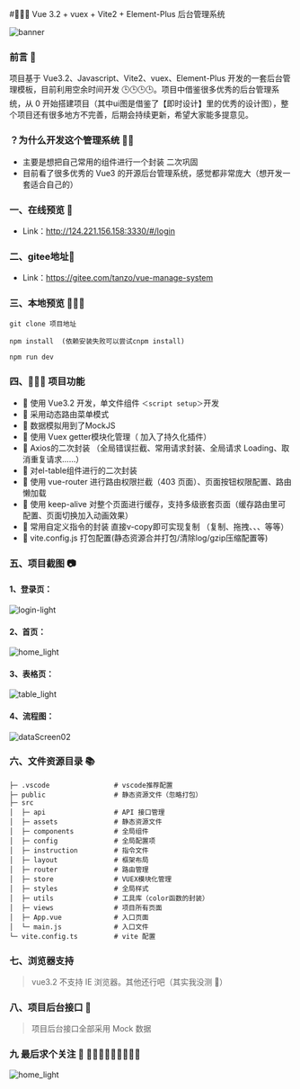 #💐💐💐 Vue 3.2 + vuex + Vite2 + Element-Plus 后台管理系统

![banner](https://s1.328888.xyz/2022/09/18/oJc4N.png)

### 前言 📖

项目基于 Vue3.2、Javascript、Vite2、vuex、Element-Plus 开发的一套后台管理模板，目前利用空余时间开发 🕒🕒🕒🕒。项目中借鉴很多优秀的后台管理系统，从 0 开始搭建项目（其中ui图是借鉴了【即时设计】里的优秀的设计图），整个项目还有很多地方不完善，后期会持续更新，希望大家能多提意见。

### ？为什么开发这个管理系统 🤷‍♂️

- 主要是想把自己常用的组件进行一个封装 二次巩固
- 目前看了很多优秀的 Vue3 的开源后台管理系统，感觉都非常庞大（想开发一套适合自己的）

### 一、在线预览 👀

- Link：http://124.221.156.158:3330/#/login

### 二、gitee地址👀
- Link：https://gitee.com/tanzo/vue-manage-system

### 三、本地预览 🛫🛫🛫
```
git clone 项目地址

npm install  (依赖安装失败可以尝试cnpm install)
 
npm run dev
```

### 四、🔨🔨🔨 项目功能
- 🚀 使用 Vue3.2 开发，单文件组件 `＜script setup＞`开发
- 🚀 采用动态路由菜单模式
- 🚀 数据模拟用到了MockJS 
- 🚀 使用 Vuex getter模块化管理（ 加入了持久化插件）
- 🚀 Axios的二次封装 （全局错误拦截、常用请求封装、全局请求 Loading、取消重复请求……）
- 🚀 对el-table组件进行的二次封装
- 🚀 使用 vue-router 进行路由权限拦截（403 页面）、页面按钮权限配置、路由懒加载
- 🚀 使用 keep-alive 对整个页面进行缓存，支持多级嵌套页面（缓存路由里可配置、页面切换加入动画效果）
- 🚀 常用自定义指令的封装 直接v-copy即可实现复制 （复制、拖拽、、、等等）
- 🚀 vite.config.js 打包配置(静态资源合并打包/清除log/gzip压缩配置等)

### 五、项目截图 📷

#### 1、登录页：

![login-light](https://s1.328888.xyz/2022/09/18/oJc4N.png)

#### 2、首页：

![home_light](https://s1.328888.xyz/2022/09/18/oJ2rC.png)

#### 3、表格页：

![table_light](https://s1.328888.xyz/2022/09/18/oJyrr.png)

#### 4、流程图：

![dataScreen02](https://s1.328888.xyz/2022/09/07/5cnjj.png)

### 六、文件资源目录 📚

```text
├─ .vscode                # vscode推荐配置
├─ public                 # 静态资源文件（忽略打包）
├─ src
│  ├─ api                 # API 接口管理
│  ├─ assets              # 静态资源文件
│  ├─ components          # 全局组件
│  ├─ config              # 全局配置项
│  ├─ instruction         # 指令文件
│  ├─ layout              # 框架布局
│  ├─ router              # 路由管理
│  ├─ store               # VUEX模块化管理
│  ├─ styles              # 全局样式
│  ├─ utils               # 工具库（color函数的封装）
│  ├─ views               # 项目所有页面
│  ├─ App.vue             # 入口页面
│  └─ main.js             # 入口文件
└─ vite.config.ts         # vite 配置
```

### 七、浏览器支持

> vue3.2 不支持 IE 浏览器。其他还行吧（其实我没测 🤣）
>

### 八、项目后台接口 🧩

> 项目后台接口全部采用 Mock 数据


### 九  最后求个关注 👀 🌟🌟🌟🙇‍♀️🙇‍♀️🙇‍♀️

![home_light](https://www.yisou.art/uploads/98bf695720851c8c3d3641540bb64dbc.jpg)